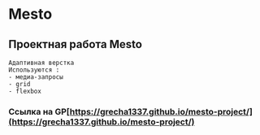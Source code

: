 # Mesto
## Проектная работа Mesto
```
Адаптивная верстка
Используются :
- медиа-запросы
- grid
- flexbox
```

### Ссылка на GP[https://grecha1337.github.io/mesto-project/](https://grecha1337.github.io/mesto-project/)
